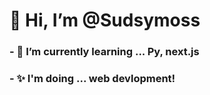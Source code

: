 # 👋 Hi, I’m @Sudsymoss
### - 🌱 I’m currently learning ... Py, next.js
### - ✨ I'm doing ... web devlopment!

